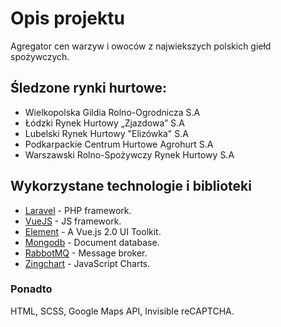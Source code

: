 # Opis projektu

Agregator cen warzyw i owoców z najwiekszych polskich giełd spożywczych.

## Śledzone rynki hurtowe:

* Wielkopolska Gildia Rolno-Ogrodnicza S.A
* Łódzki Rynek Hurtowy „Zjazdowa” S.A
* Lubelski Rynek Hurtowy "Elizówka" S.A
* Podkarpackie Centrum Hurtowe Agrohurt S.A
* Warszawski Rolno-Spożywczy Rynek Hurtowy S.A

## Wykorzystane technologie i biblioteki

* [Laravel](https://laravel.com/) - PHP framework.
* [VueJS](https://vuejs.org/) - JS framework.
* [Element](http://element.eleme.io/#/en-US) - A Vue.js 2.0 UI Toolkit.
* [Mongodb](https://www.mongodb.com/) - Document database.
* [RabbotMQ](https://www.rabbitmq.com/) - Message broker.
* [Zingchart](https://www.zingchart.com/) - JavaScript Charts.

### Ponadto 

HTML,
SCSS,
Google Maps API,
Invisible reCAPTCHA.





